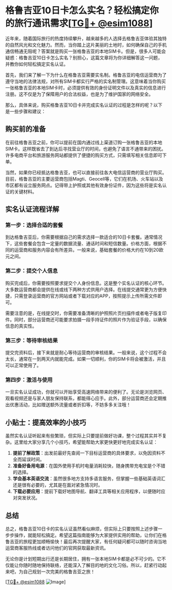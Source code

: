 # 格鲁吉亚10日卡怎么实名？轻松搞定你的旅行通讯需求[[TG💪+ @esim1088](https://t.me/s/esim1088)]

近年来，随着国际旅行的热度持续攀升，越来越多的人选择去格鲁吉亚体验其独特的自然风光和文化魅力。然而，当你踏上这片美丽的土地时，如何确保自己的手机通信畅通无阻呢？答案就是购买一张格鲁吉亚的本地SIM卡。但是，很多人可能会疑惑：格鲁吉亚10日卡怎么实名？别担心，这篇文章将为你详细解答这一问题，并教你如何轻松搞定实名认证。

首先，我们来了解一下为什么在格鲁吉亚需要实名制。格鲁吉亚的电信运营商为了遵守当地的法律法规，对所有SIM卡都实行严格的实名制管理。这意味着当你购买一张格鲁吉亚的本地SIM卡时，必须提供有效的身份证明文件以及真实的信息进行注册。这不仅是为了保障用户的合法权益，也是为了维护国家的网络安全。

那么，具体来说，购买格鲁吉亚10日卡并完成实名认证的过程是怎样的呢？以下是一些步骤和建议：

## 购买前的准备

在前往格鲁吉亚之前，你可以提前在国内通过线上渠道订购一张格鲁吉亚的本地SIM卡。这样既省去了到达后寻找营业厅的时间，也避免了语言不通带来的困扰。许多电商平台和旅游服务网站都提供了便捷的购买方式，只需填写相关信息即可下单。

当然，如果你已经抵达格鲁吉亚，也可以直接前往各大电信运营商的营业厅购买。目前，格鲁吉亚的主要运营商包括Magti、Geocell等，它们在机场、火车站以及市区都有设立服务网点。记得带上护照或其他有效身份证件，因为这些将是实名认证的关键材料。

## 实名认证流程详解

### 第一步：选择合适的套餐

到达格鲁吉亚后，你需要根据自己的需求选择一款适合的10日卡套餐。通常情况下，这些套餐会包含一定量的数据流量、通话时间和短信数量。价格方面，根据不同的运营商和服务内容会有所差异。一般来说，基础套餐的价格大约在10到20欧元之间。

### 第二步：提交个人信息

购买完成后，你需要按照要求提交个人身份信息。这是整个实名认证的核心环节。大多数运营商都会提供在线或线下两种方式供用户选择。在线提交通常更为方便快捷，只需登录运营商的官方网站或者下载对应的APP，按照提示上传所需文件即可。

需要注意的是，在线提交时，你需要准备清晰的护照照片页扫描件或者电子版复印件。同时，部分运营商还可能要求拍摄一段手持证件的照片作为验证手段，以确保信息的真实性。

### 第三步：等待审核结果

提交完资料后，接下来就是耐心等待运营商的审核结果。一般来说，这个过程不会太长，通常在一到两天内就能完成。如果一切顺利，你的SIM卡将会被激活，并且可以正常使用了。

### 第四步：激活与使用

一旦实名认证成功，你就可以开始享受高速网络带来的便利了。无论是浏览网页、观看视频还是与家人朋友保持联系，都能得心应手。此外，部分运营商还会定期推出优惠活动，比如赠送额外流量或者折扣等，不妨多多关注哦！

## 小贴士：提高效率的小技巧

虽然实名认证听起来有些繁琐，但实际上只要提前做好功课，整个过程其实并不复杂。这里给大家分享几个小技巧，希望能帮助大家更快更好地完成实名认证：

1. **提前了解政策**：出发前最好先查阅一下目标运营商的具体要求，以免因资料不全而延误时间。
2. **准备好备用电源**：在国外使用手机时电量消耗较快，随身携带充电宝是个不错的选择。
3. **学会基本英语交流**：虽然很多地方支持多语言服务，但掌握一些基础英语词汇还是很有必要的，尤其是在面对紧急情况时。
4. **下载必要应用**：提前下载好地图导航、翻译工具等相关应用程序，以便随时应对突发状况。

## 总结

总之，格鲁吉亚10日卡的实名认证虽然看似麻烦，但实际上只要按照上述步骤一步步操作，就能轻松搞定。希望这篇指南能够为大家提供实用的帮助，让你们在格鲁吉亚的旅程更加顺畅愉快！最后再次提醒大家，有任何疑问都可以随时咨询当地运营商客服热线或者访问他们的官网获取最新资讯。

无论你是计划短期出行还是长期居住，拥有一张本地SIM卡都是必不可少的。它不仅能让你随时随地保持联络，还能深入了解目的地的文化习俗。所以，赶紧行动起来吧，为自己规划一次完美的格鲁吉亚之旅！

[[TG💪+ @esim1088](https://t.me/s/esim1088) ![Image](https://i.postimg.cc/4NQfJmqS/Snipaste-2025-05-13-00-14-12.png)]